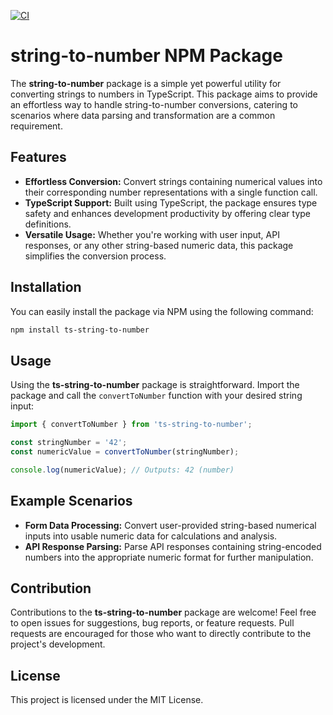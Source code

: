 [![CI](https://github.com/andriikasparevych/string-to-number/actions/workflows/ci.yml/badge.svg)](https://github.com/andriikasparevych/string-to-number/actions/workflows/ci.yml)

# string-to-number NPM Package

The **string-to-number** package is a simple yet powerful utility for converting strings to numbers in TypeScript. This package aims to provide an effortless way to handle string-to-number conversions, catering to scenarios where data parsing and transformation are a common requirement.

## Features

- **Effortless Conversion:** Convert strings containing numerical values into their corresponding number representations with a single function call.
- **TypeScript Support:** Built using TypeScript, the package ensures type safety and enhances development productivity by offering clear type definitions.
- **Versatile Usage:** Whether you're working with user input, API responses, or any other string-based numeric data, this package simplifies the conversion process.

## Installation

You can easily install the package via NPM using the following command:

```bash
npm install ts-string-to-number
```

## Usage

Using the **ts-string-to-number** package is straightforward. Import the package and call the `convertToNumber` function with your desired string input:

```typescript
import { convertToNumber } from 'ts-string-to-number';

const stringNumber = '42';
const numericValue = convertToNumber(stringNumber);

console.log(numericValue); // Outputs: 42 (number)
```

## Example Scenarios

- **Form Data Processing:** Convert user-provided string-based numerical inputs into usable numeric data for calculations and analysis.
- **API Response Parsing:** Parse API responses containing string-encoded numbers into the appropriate numeric format for further manipulation.

## Contribution

Contributions to the **ts-string-to-number** package are welcome! Feel free to open issues for suggestions, bug reports, or feature requests. Pull requests are encouraged for those who want to directly contribute to the project's development.

## License

This project is licensed under the MIT License.
